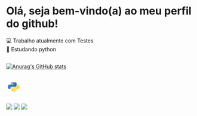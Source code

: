 # Olá, seja bem-vindo(a) ao meu perfil do github!

💻 Trabalho atualmente com Testes
<br>
📘 Estudando python

##

[![Anurag's GitHub stats](https://github-readme-stats.vercel.app/apiAlan-Carvalho-de-Souzaanuraghazra)](https://github.com/anuraghazra/github-readme-stats)
<div style="display: inline_block"><br>
  <img align="center" alt="Rafa-Python" height="30" width="40" src="https://raw.githubusercontent.com/devicons/devicon/master/icons/python/python-original.svg">
</div>

##

<div> 
  <a href="https://www.instagram.com/_carvalhooalan" target="_blank"><img src="https://img.shields.io/badge/-Instagram-%23E4405F?style=for-the-badge&logo=instagram&logoColor=white" target="_blank"></a>
  <a href = "mailto:alan.carvalhosouza96@gmail.com"><img src="https://img.shields.io/badge/-Gmail-%23333?style=for-the-badge&logo=gmail&logoColor=white" target="_blank"></a>
  <a href="https://www.linkedin.com/in/alan-carvalho-de-souza-660038173/" target="_blank"><img src="https://img.shields.io/badge/-LinkedIn-%230077B5?style=for-the-badge&logo=linkedin&logoColor=white" target="_blank"></a> 
  
</div>
